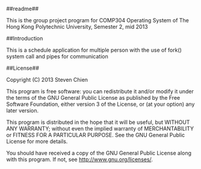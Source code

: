 ##readme##

This is the group project program for COMP304 Operating System of The Hong Kong Polytechnic University, Semester 2, mid 2013

##Introduction

This is a schedule application for multiple person with the use of fork() system call and pipes for communication

##License##

Copyright (C) 2013 Steven Chien

This program is free software: you can redistribute it and/or modify it under the terms of the GNU General Public License as published by the Free Software Foundation, either version 3 of the License, or (at your option) any later version.

This program is distributed in the hope that it will be useful, but WITHOUT ANY WARRANTY; without even the implied warranty of MERCHANTABILITY or FITNESS FOR A PARTICULAR PURPOSE. See the GNU General Public License for more details.

You should have received a copy of the GNU General Public License along with this program. If not, see http://www.gnu.org/licenses/.
